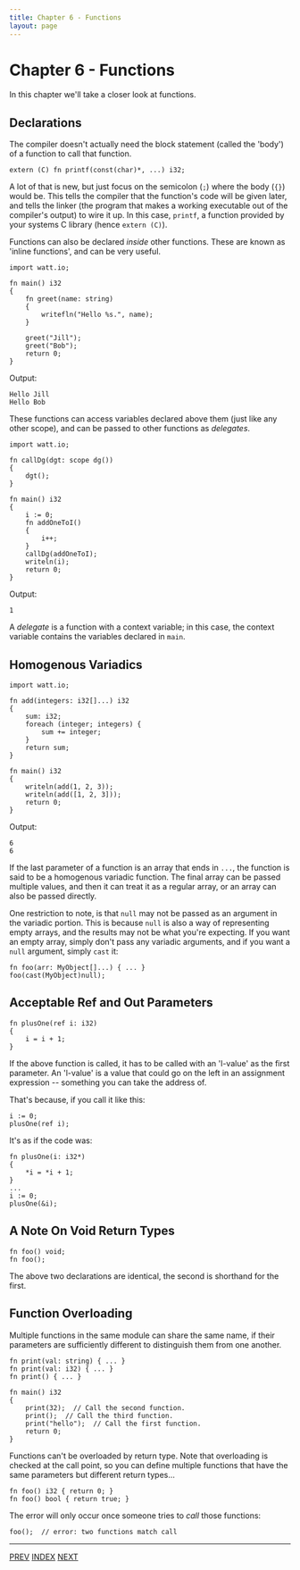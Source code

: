 ```yaml
---
title: Chapter 6 - Functions
layout: page
---
```

# Chapter 6 - Functions

In this chapter we'll take a closer look at functions.

## Declarations

The compiler doesn't actually need the block statement (called the 'body') of a function to call that function.

	extern (C) fn printf(const(char)*, ...) i32;

A lot of that is new, but just focus on the semicolon (`;`) where the body (`{}`) would be. This tells the compiler that the function's code will be given later, and tells the linker (the program that makes a working executable out of the compiler's output) to wire it up. In this case, `printf`, a function provided by your systems C library (hence `extern (C)`).

Functions can also be declared *inside* other functions. These are known as 'inline functions', and can be very useful.

	import watt.io;
	
	fn main() i32
	{
		fn greet(name: string)
		{
			writefln("Hello %s.", name);
		}
		
		greet("Jill");
		greet("Bob");
		return 0;
	}

Output:

	Hello Jill
	Hello Bob

These functions can access variables declared above them (just like any other scope), and can be passed to other functions as *delegates*.

	import watt.io;

	fn callDg(dgt: scope dg())
	{
		dgt();
	}

	fn main() i32
	{
		i := 0;
		fn addOneToI()
		{
			i++;
		}
		callDg(addOneToI);
		writeln(i);
		return 0;
	}

Output:

	1

A *delegate* is a function with a context variable; in this case, the context variable contains the variables declared in `main`.

## Homogenous Variadics

	import watt.io;

	fn add(integers: i32[]...) i32
	{
		sum: i32;
		foreach (integer; integers) {
			sum += integer;
		}
		return sum;
	}

	fn main() i32
	{
		writeln(add(1, 2, 3));
		writeln(add([1, 2, 3]));
		return 0;
	}

Output:

	6
	6

If the last parameter of a function is an array that ends in `...`, the function is said to be a homogenous variadic function. The final array can be passed multiple values, and then it can treat it as a regular array, or an array can also be passed directly.

One restriction to note, is that `null` may not be passed as an argument in the variadic portion. This is because `null` is also a way of representing empty arrays, and the results may not be what you're expecting. If you want an empty array, simply don't pass any variadic arguments, and if you want a `null` argument, simply `cast` it:

	fn foo(arr: MyObject[]...) { ... }
	foo(cast(MyObject)null);

## Acceptable Ref and Out Parameters

	fn plusOne(ref i: i32)
	{
		i = i + 1;
	}

If the above function is called, it has to be called with an 'l-value' as the first parameter. An 'l-value' is a value that could go on the left in an assignment expression -- something you can take the address of.

That's because, if you call it like this:

	i := 0;
	plusOne(ref i);

It's as if the code was:

	fn plusOne(i: i32*)
	{
		*i = *i + 1;
	}
	...
	i := 0;
	plusOne(&i);



## A Note On Void Return Types

	fn foo() void;
	fn foo();

The above two declarations are identical, the second is shorthand for the first.

## Function Overloading

Multiple functions in the same module can share the same name, if their parameters are sufficiently different to distinguish them from one another.

	fn print(val: string) { ... }
	fn print(val: i32) { ... }
	fn print() { ... }

	fn main() i32
	{
		print(32);  // Call the second function.
		print();  // Call the third function.
		print("hello");  // Call the first function.
		return 0;
	}

Functions can't be overloaded by return type. Note that overloading is checked at the call point, so you can define multiple functions that have the same parameters but different return types...

	fn foo() i32 { return 0; }
	fn foo() bool { return true; }

The error will only occur once someone tries to *call* those functions:

	foo();  // error: two functions match call

---

[PREV](c5-statements.html) [INDEX](c1-intro.html) [NEXT](c7-attributes.html)
